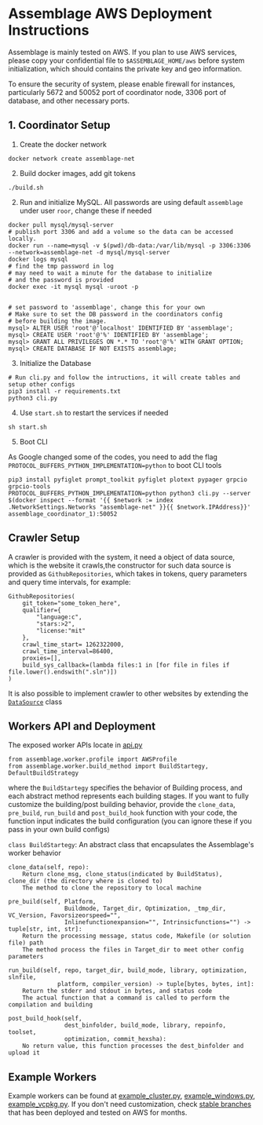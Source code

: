 # Assemblage AWS Deployment Instructions 

Assemblage is mainly tested on AWS. If you plan to use AWS services, please copy your confidential file to `$ASSEMBLAGE_HOME/aws` before system initialization, which should contains the private key and geo information.

To ensure the security of system, please enable firewall for instances, particularly 5672 and 50052 port of coordinator node, 3306 port of database, and other necessary ports.

## 1. Coordinator Setup

1. Create the docker network
```
docker network create assemblage-net
```

2. Build docker images, add git tokens
```
./build.sh
```

2. Run and initialize MySQL. All passwords are using default `assemblage` under user `roor`, change these if needed

```
docker pull mysql/mysql-server
# publish port 3306 and add a volume so the data can be accessed locally.
docker run --name=mysql -v $(pwd)/db-data:/var/lib/mysql -p 3306:3306 --network=assemblage-net -d mysql/mysql-server
docker logs mysql
# find the tmp password in log
# may need to wait a minute for the database to initialize
# and the password is provided
docker exec -it mysql mysql -uroot -p


# set password to 'assemblage', change this for your own
# Make sure to set the DB password in the coordinators config
# before building the image.
mysql> ALTER USER 'root'@'localhost' IDENTIFIED BY 'assemblage';
mysql> CREATE USER 'root'@'%' IDENTIFIED BY 'assemblage';
mysql> GRANT ALL PRIVILEGES ON *.* TO 'root'@'%' WITH GRANT OPTION;
mysql> CREATE DATABASE IF NOT EXISTS assemblage;
```

3. Initialize the Database
```
# Run cli.py and follow the intructions, it will create tables and setup other configs
pip3 install -r requirements.txt
python3 cli.py
```


4. Use `start.sh` to restart the services if needed
```
sh start.sh
```

5. Boot CLI

As Google changed some of the codes, you need to add the flag `PROTOCOL_BUFFERS_PYTHON_IMPLEMENTATION=python` to boot CLI tools

```
pip3 install pyfiglet prompt_toolkit pyfiglet plotext pypager grpcio grpcio-tools
PROTOCOL_BUFFERS_PYTHON_IMPLEMENTATION=python python3 cli.py --server $(docker inspect --format '{{ $network := index .NetworkSettings.Networks "assemblage-net" }}{{ $network.IPAddress}}'  assemblage_coordinator_1):50052
```

## Crawler Setup

A crawler is provided with the system, it need a object of data source, which is the website it crawls,the constructor for such data source is provided as `GithubRepositories`, which takes in tokens, query parameters and query time intervals, for example:

```
GithubRepositories(
    git_token="some_token_here",
    qualifier={
        "language:c",
        "stars:>2",
        "license:"mit"
    }, 
    crawl_time_start= 1262322000,
    crawl_time_interval=86400,
    proxies=[],
    build_sys_callback=(lambda files:1 in [for file in files if file.lower().endswith(".sln")])
)

```

It is also possible to implement crawler to other websites by extending the [`DataSource`](worker/scraper.py) class

## Workers API and Deployment

The exposed worker APIs locate in [api.py](api.py)

```
from assemblage.worker.profile import AWSProfile
from assemblage.worker.build_method import BuildStartegy, DefaultBuildStrategy
```

where the `BuildStartegy` specifies the behavior of Building process, and each abstract method represents each building stages. If you want to fully customize the building/post building behavior, provide the `clone_data`, `pre_build`, `run_build` and `post_build_hook` function with your code, the function input indicates the build configuration (you can ignore these if you pass in your own build configs)

`class BuildStartegy`: An abstract class that encapsulates the Assemblage's worker behavior

    clone_data(self, repo):
        Return clone_msg, clone_status(indicated by BuildStatus), clone_dir (the directory where is cloned to)
        The method to clone the repository to local machine

    pre_build(self, Platform,
                    Buildmode, Target_dir, Optimization, _tmp_dir, VC_Version, Favorsizeorspeed="",
                    Inlinefunctionexpansion="", Intrinsicfunctions="") -> tuple[str, int, str]:
        Return the processing message, status code, Makefile (or solution file) path
        The method process the files in Target_dir to meet other config parameters

    run_build(self, repo, target_dir, build_mode, library, optimization, slnfile,
                  platform, compiler_version) -> tuple[bytes, bytes, int]:
        Return the stderr and stdout in bytes, and status code
        The actual function that a command is called to perform the compilation and building
    
    post_build_hook(self,
                    dest_binfolder, build_mode, library, repoinfo, toolset,
                    optimization, commit_hexsha):
        No return value, this function processes the dest_binfolder and upload it


## Example Workers

Example workers can be found at [example_cluster.py](../example_workers/example_cluster.py), [example_windows.py](../example_workers/example_windows.py), [example_vcpkg.py](../example_workers/example_vcpkg.py).
If you don't need customization, check [stable branches](https://github.com/harp-lab/Assemblage/branches) that has been deployed and tested on AWS for months.

